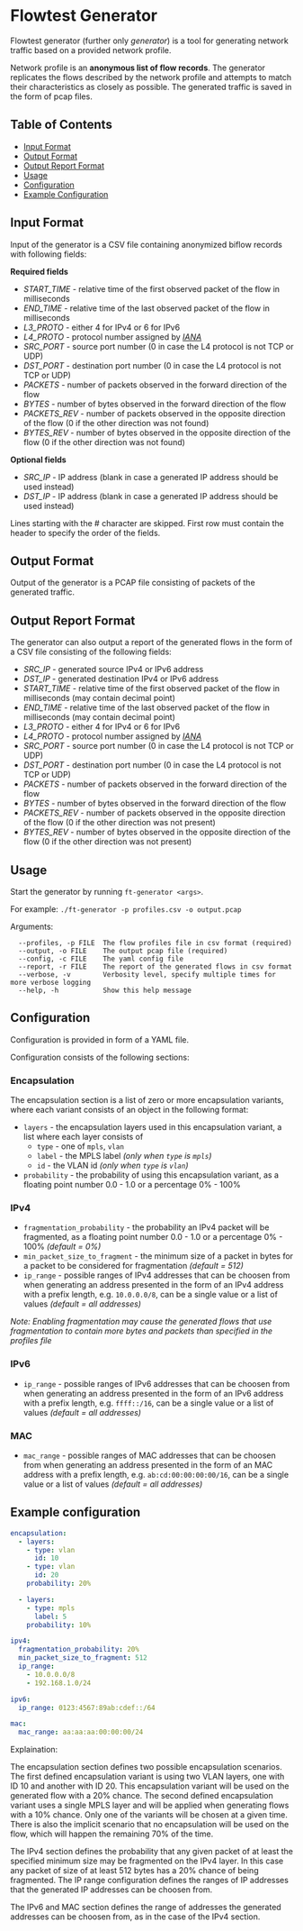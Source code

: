 # Flowtest Generator

Flowtest generator (further only *generator*) is a tool for generating network
traffic based on a provided network profile.

Network profile is an **anonymous list of flow records**. The generator
replicates the flows described by the network profile and attempts to match
their characteristics as closely as possible. The generated traffic is saved in
the form of pcap files.

## Table of Contents

* [Input Format](#input-format)
* [Output Format](#output-format)
* [Output Report Format](#output-report-format)
* [Usage](#usage)
* [Configuration](#configuration)
* [Example Configuration](#example-configuration)

## Input Format

Input of the generator is a CSV file containing anonymized biflow records with
following fields:

**Required fields**
 * *START_TIME* - relative time of the first observed packet of the flow in
   milliseconds
 * *END_TIME* - relative time of the last observed packet of the flow in
   milliseconds
 * *L3_PROTO* - either 4 for IPv4 or 6 for IPv6
 * *L4_PROTO* - protocol number assigned by
   *[IANA](https://www.iana.org/assignments/protocol-numbers/protocol-numbers.xhtml)*
 * *SRC_PORT* - source port number (0 in case the L4 protocol is not TCP or UDP)
 * *DST_PORT* - destination port number (0 in case the L4 protocol is not TCP or
   UDP)
 * *PACKETS* - number of packets observed in the forward direction of the flow
 * *BYTES* - number of bytes observed in the forward direction of the flow
 * *PACKETS_REV* - number of packets observed in the opposite direction of the
   flow (0 if the other direction was not found)
 * *BYTES_REV* - number of bytes observed in the opposite direction of the flow
   (0 if the other direction was not found)

**Optional fields**
 * *SRC_IP* - IP address (blank in case a generated IP address should be used
   instead)
 * *DST_IP*  - IP address (blank in case a generated IP address should be used
   instead)

Lines starting with the # character are skipped. First row must contain the
header to specify the order of the fields.

## Output Format

Output of the generator is a PCAP file consisting of packets of the generated
traffic.

## Output Report Format

The generator can also output a report of the generated flows in the form of a
CSV file consisting of the following fields:

 * *SRC_IP* - generated source IPv4 or IPv6 address
 * *DST_IP* - generated destination IPv4 or IPv6 address
 * *START_TIME* - relative time of the first observed packet of the flow in
   milliseconds (may contain decimal point)
 * *END_TIME* - relative time of the last observed packet of the flow in
   milliseconds (may contain decimal point)
 * *L3_PROTO* - either 4 for IPv4 or 6 for IPv6
 * *L4_PROTO* - protocol number assigned by
   *[IANA](https://www.iana.org/assignments/protocol-numbers/protocol-numbers.xhtml)*
 * *SRC_PORT* - source port number (0 in case the L4 protocol is not TCP or UDP)
 * *DST_PORT* - destination port number (0 in case the L4 protocol is not TCP or
   UDP)
 * *PACKETS* - number of packets observed in the forward direction of the flow
 * *BYTES* - number of bytes observed in the forward direction of the flow
 * *PACKETS_REV* - number of packets observed in the opposite direction of the
   flow (0 if the other direction was not present)
 * *BYTES_REV* - number of bytes observed in the opposite direction of the flow
   (0 if the other direction was not present)


## Usage

Start the generator by running `ft-generator <args>`.

For example: `./ft-generator -p profiles.csv -o output.pcap`

Arguments:
```
  --profiles, -p FILE  The flow profiles file in csv format (required)
  --output, -o FILE    The output pcap file (required)
  --config, -c FILE    The yaml config file
  --report, -r FILE    The report of the generated flows in csv format
  --verbose, -v        Verbosity level, specify multiple times for more verbose logging
  --help, -h           Show this help message
```

## Configuration

Configuration is provided in form of a YAML file.

Configuration consists of the following sections:

### Encapsulation
The encapsulation section is a list of zero or more encapsulation variants,
where each variant consists of an object in the following format:
* `layers` - the encapsulation layers used in this encapsulation variant, a list
  where each layer consists of
  * `type` - one of `mpls`, `vlan`
  * `label` - the MPLS label _(only when `type` is `mpls`)_
  * `id` - the VLAN id _(only when `type` is `vlan`)_
* `probability` - the probability of using this encapsulation variant, as a
  floating point number 0.0 - 1.0 or a percentage 0% - 100%

### IPv4

* `fragmentation_probability` - the probability an IPv4 packet will be
  fragmented, as a floating point number 0.0 - 1.0 or a percentage 0% - 100%
  _(default = 0%)_
* `min_packet_size_to_fragment` - the minimum size of a packet in bytes for a
  packet to be considered for fragmentation _(default = 512)_
* `ip_range` - possible ranges of IPv4 addresses that can be choosen from when
  generating an address presented in the form of an IPv4 address with a prefix
  length, e.g. `10.0.0.0/8`, can be a single value or a list of values _(default
  = all addresses)_

*Note: Enabling fragmentation may cause the generated flows that use
fragmentation to contain more bytes and packets than specified in the profiles
file*

### IPv6

* `ip_range` - possible ranges of IPv6 addresses that can be choosen from when
  generating an address presented in the form of an IPv6 address with a prefix
  length, e.g. `ffff::/16`, can be a single value or a list of values _(default
  = all addresses)_

### MAC
* `mac_range` - possible ranges of MAC addresses that can be choosen from when
  generating an address presented in the form of an MAC address with a prefix
  length, e.g. `ab:cd:00:00:00:00/16`, can be a single value or a list of values
  _(default = all addresses)_

## Example configuration

```yaml
encapsulation:
  - layers:
    - type: vlan
      id: 10
    - type: vlan
      id: 20
    probability: 20%

  - layers:
    - type: mpls
      label: 5
    probability: 10%

ipv4:
  fragmentation_probability: 20%
  min_packet_size_to_fragment: 512
  ip_range:
    - 10.0.0.0/8
    - 192.168.1.0/24

ipv6:
  ip_range: 0123:4567:89ab:cdef::/64

mac:
  mac_range: aa:aa:aa:00:00:00/24
```

Explaination:

The encapsulation section defines two possible encapsulation scenarios. The
first defined encapsulation variant is using two VLAN layers, one with ID 10 and
another with ID 20. This encapsulation variant will be used on the generated
flow with a 20% chance. The second defined encapsulation variant uses a single
MPLS layer and will be applied when generating flows with a 10% chance. Only one
of the variants will be chosen at a given time. There is also the implicit
scenario that no encapsulation will be used on the flow, which will happen the
remaining 70% of the time.

The IPv4 section defines the probability that any given packet of at least the
specified minimum size may be fragmented on the IPv4 layer. In this case any
packet of size of at least 512 bytes has a 20% chance of being fragmented. The
IP range configuration defines the ranges of IP addresses that the generated IP
addresses can be choosen from.

The IPv6 and MAC section defines the range of addresses the generated addresses
can be choosen from, as in the case of the IPv4 section.

